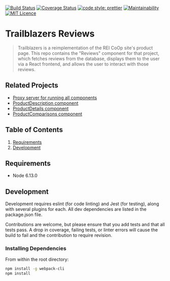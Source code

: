 [![Build Status](https://travis-ci.org/prettier/prettier.svg?branch=master)](https://travis-ci.org/prettier/prettier)
[![Coverage Status](https://coveralls.io/repos/github/FrontEndCapstone/Reviews/badge.svg?branch=coveralls)](https://coveralls.io/github/FrontEndCapstone/Reviews?branch=coveralls)
[![code style: prettier](https://img.shields.io/badge/code_style-prettier-ff69b4.svg?style=flat-square)](https://github.com/prettier/prettier)
[![Maintainability](https://api.codeclimate.com/v1/badges/a99a88d28ad37a79dbf6/maintainability)](https://codeclimate.com/github/codeclimate/codeclimate/maintainability)
[![MIT Licence](https://badges.frapsoft.com/os/mit/mit.svg?v=103)](https://opensource.org/licenses/mit-license.php)

# Trailblazers Reviews

> Trailblazers is a reimplementation of the REI CoOp site's product page.  This repo contains the "Reviews" component for that project, which fetches reviews from the database, displays them to the user via a React frontend, and allows the user to interact with those reviews.

## Related Projects

  - [Proxy server for running all components](https://github.com/FrontEndCapstone/DanielSockwellProxyServer)
  - [ProductDescription component](https://github.com/FrontEndCapstone/ProdcutDescription)
  - [ProductDetails component](https://github.com/FrontEndCapstone/Product-Details)
  - [ProductComparisons component](https://github.com/FrontEndCapstone/ProductComparisons)

## Table of Contents

1. [Requirements](#requirements)
1. [Development](#development)

## Requirements

- Node 6.13.0

## Development

Development requires eslint (for code linting) and Jest (for testing), along with several plugins for each.  All dev dependencies are listed in the package.json file.

Contributions are welcome, but please ensure that you add tests and that all tests pass.  A drop in coverage, failing tests, or linter errors will cause the build to fail and the contribution to require revision.

### Installing Dependencies

From within the root directory:

```sh
npm install -g webpack-cli
npm install
```

